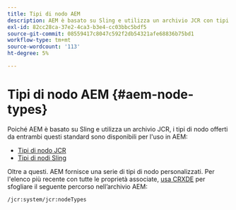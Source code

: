 ```yaml
---
title: Tipi di nodo AEM
description: AEM è basato su Sling e utilizza un archivio JCR con tipi di nodo offerti da entrambi, ma AEM fornisce anche una serie di tipi di nodo propri.
exl-id: 82cc28ca-37e2-4ca3-b3e4-cc03bbc5bdf5
source-git-commit: 08559417c8047c592f2db54321afe68836b75bd1
workflow-type: tm+mt
source-wordcount: '113'
ht-degree: 5%

---
```


# Tipi di nodo AEM {#aem-node-types}

Poiché AEM è basato su Sling e utilizza un archivio JCR, i tipi di nodo offerti da entrambi questi standard sono disponibili per l&#39;uso in AEM:

* [Tipi di nodo JCR](https://www.adobe.io/experience-manager/reference-materials/spec/jcr/2.0/3_Repository_Model.html#3.1.7-Node-Types)
* [Tipi di nodi Sling](https://cwiki.apache.org/confluence/display/SLING/Sling+Node+Types)

Oltre a questi. AEM fornisce una serie di tipi di nodo personalizzati. Per l&#39;elenco più recente con tutte le proprietà associate, [usa CRXDE](/help/implementing/developing/tools/crxde.md) per sfogliare il seguente percorso nell’archivio AEM:

`/jcr:system/jcr:nodeTypes`
